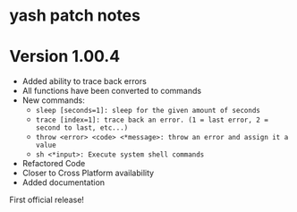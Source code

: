 
# yash patch notes

# Version 1.00.4

- Added ability to trace back errors
- All functions have been converted to commands
- New commands:
    - `sleep [seconds=1]: sleep for the given amount of seconds`
	- `trace [index=1]: trace back an error. (1 = last error, 2 = second to last, etc...)`
	- `throw <error> <code> <*message>: throw an error and assign it a value`
	- `sh <*input>: Execute system shell commands`
- Refactored Code
- Closer to Cross Platform availability
- Added documentation

First official release!

